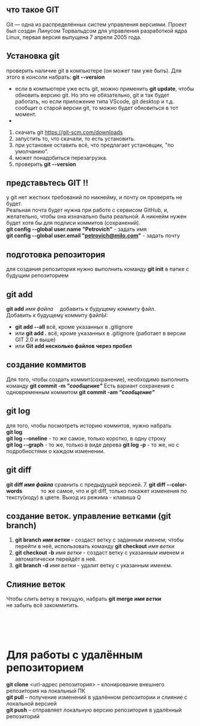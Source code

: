 ## что такое GIT
Git — одна из распределённых систем управления версиями. Проект был создан Линусом Торвальдсом для управления разработкой ядра Linux, первая версия выпущена 7 апреля 2005 
года.

## Установка git
  проверить наличие git в компьютере (он может там уже быть). Для этого в консоли набрать: **git --version**
  - если в компьютере уже есть git, можно применить **git update**, чтобы обновить версию git. Но это не обязательно, git и так будет работать, но если приложение типа 
VScode, git desktop и т.д. сообщит о старой версии git, то можно будет обновиться в тот момент.
  - 
  1. скачать git <https://git-scm.com/downloads>
  2. запустить то, что скачали, то есть установить.
  3. при установке оставить всё, что предлагает установщик, "по умолчанию".
  4. может понадобиться перезагрузка.
  5. проверить **git --version**

## представьтесь GIT !!
у git нет жестких требований по никнейму, и почту он проверять не будет.  
Реальная почта будет нужна при работе с сервисом GitHub, и, желательно, чтобы она изначально была реальной. А никнейм нужен будет хотя бы для подписи коммитов
(сохранений).  
**git config --global user.name "Petrovich"** - задать имя  
**git config --global user.email "petrovich@milo.com"** - задать почту

## подготовка репозитория
для создания репозитория нужно выполнить команду **git init** в папке с будущим репозиторием

## git add 
**git add** *имя файла*&emsp; добавить к будущему коммиту файл.   
   Добавить к будущему коммиту файлЫ:
   + **git add --all** всё, кроме указанных в .gitignore
   + или **git add .** всё, кроме указанных в .gitignore  (работает в версии GIT 2.0 и выше)
   + или **Git add несколько файлов через пробел**

## создание коммитов
Для того, чтобы создать коммит(сохранение), необходимо выполнить команду **git commit -m _"сообщение"_**
Есть вариант сохранения с одновременным коммитом **git commit -am _"сообщение"_**

## git log
для того, чтобы посмотреть историю коммитов, нужно набрать  
**git log**  
**git log --oneline**  - то же самое, только коротко, в одну строку  
**git log --graph**  - то же, только в виде дерева
**git log -p**  - то же, но с подробностями о каждом изменении.

## git diff
**git diff _имя файла_** сравнить с предыдущей версией.
7. **git diff --color-words** &emsp;&emsp;&emsp; то же самое, что и git diff, только покажет изменения по тексту(коду) в цвете. Выход из режима - клавиша Q

## создание веток. управление ветками (git branch)
1. **git branch** __*имя ветки*__ - создаст ветку с заданным 
именем; чтобы перейти в неё, использовать команду **git 
checkout** *имя ветки*
2. **git checkout -b** *имя ветки* - создаст ветку с указанным 
именем и автоматически перейдёт в неё.
3. **git branch -d** *имя ветки* - удалит ветку с указанным 
именем.

## Слияние веток
Чтобы слить ветку в текущую, набрать **git merge _имя ветки_**  
не забыть всё закоммитить.
<br></br>   
<br></br> 

# Для работы с удалённым репозиторием
**git clone** <url-адрес репозитория> – клонирование внешнего репозитория на  локальный ПК  
**git pull** – получение изменений в удалённом репозитории и слияние с локальной версией  
**git push** – отправляет локальную версию репозитория  в удалённый репозиторий
